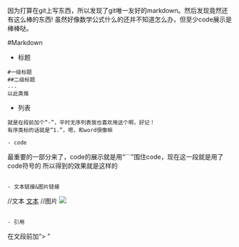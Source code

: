 因为打算在git上写东西，所以发现了git唯一友好的markdown。然后发现竟然还有这么棒的东西! 虽然好像数学公式什么的还并不知道怎么办，但至少code展示是棒棒哒。

#Markdown

- 标题
```
#一级标题
##二级标题
...
以此类推
```

- 列表
```
就是在段前加个“-”，平时无序列表我也喜欢用这个啊，好记！
有序类标的话就是“1.”，嗯，和word很像嘛

- code
```
最重要的一部分来了，code的展示就是用“```”围住code，现在这一段就是用了code符号的
所以得到的效果就是这样的
```

- 文本链接&图片链接
```
//文本
[文本](www.wenben.com)
//图片
![](www.tupian.jpg)
```

- 引用
```
在文段前加“> "
```

